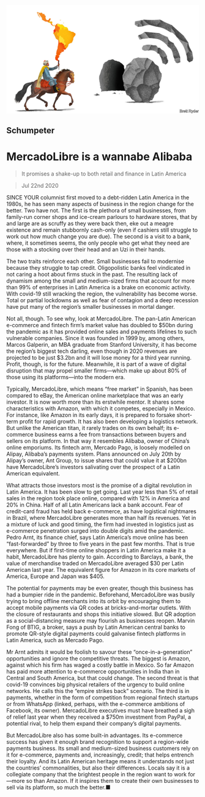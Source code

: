 ![](./images/20200725_WBD000.jpg)

## Schumpeter

# MercadoLibre is a wannabe Alibaba

> It promises a shake-up to both retail and finance in Latin America

> Jul 22nd 2020

SINCE YOUR columnist first moved to a debt-ridden Latin America in the 1980s, he has seen many aspects of business in the region change for the better. Two have not. The first is the plethora of small businesses, from family-run corner shops and ice-cream parlours to hardware stores, that by and large are as scruffy as they were back then, eke out a meagre existence and remain stubbornly cash-only (even if cashiers still struggle to work out how much change you are due). The second is a visit to a bank, where, it sometimes seems, the only people who get what they need are those with a stocking over their head and an Uzi in their hands.

The two traits reinforce each other. Small businesses fail to modernise because they struggle to tap credit. Oligopolistic banks feel vindicated in not caring a hoot about firms stuck in the past. The resulting lack of dynamism among the small and medium-sized firms that account for more than 99% of enterprises in Latin America is a brake on economic activity. With covid-19 still wracking the region, the vulnerability has become worse. Total or partial lockdowns as well as fear of contagion and a deep recession have put many of the region’s smaller businesses in mortal danger.

Not all, though. To see why, look at MercadoLibre. The pan-Latin American e-commerce and fintech firm’s market value has doubled to $50bn during the pandemic as it has provided online sales and payments lifelines to such vulnerable companies. Since it was founded in 1999 by, among others, Marcos Galperin, an MBA graduate from Stanford University, it has become the region’s biggest tech darling, even though in 2020 revenues are projected to be just $3.2bn and it will lose money for a third year running. Profit, though, is for the future. Meanwhile, it is part of a wave of digital disruption that may propel smaller firms—which make up about 80% of those using its platforms—into the modern era.

Typically, MercadoLibre, which means “free market” in Spanish, has been compared to eBay, the American online marketplace that was an early investor. It is now worth more than its erstwhile mentor. It shares some characteristics with Amazon, with which it competes, especially in Mexico. For instance, like Amazon in its early days, it is prepared to forsake short-term profit for rapid growth. It has also been developing a logistics network. But unlike the American titan, it rarely trades on its own behalf; its e-commerce business earns a fee from transactions between buyers and sellers on its platform. In that way it resembles Alibaba, owner of China’s online emporiums. Its fintech arm, Mercado Pago, is loosely modelled on Alipay, Alibaba’s payments system. Plans announced on July 20th by Alipay’s owner, Ant Group, to issue shares that could value it at $200bn have MercadoLibre’s investors salivating over the prospect of a Latin American equivalent.

What attracts those investors most is the promise of a digital revolution in Latin America. It has been slow to get going. Last year less than 5% of retail sales in the region took place online, compared with 12% in America and 20% in China. Half of all Latin Americans lack a bank account. Fear of credit-card fraud has held back e-commerce, as have logistical nightmares in Brazil, where MercadoLibre generates more than half its revenues. Yet in a mixture of luck and good timing, the firm had invested in logistics just as e-commerce penetration surged into double digits amid the pandemic. Pedro Arnt, its finance chief, says Latin America’s move online has been “fast-forwarded” by three to five years in the past few months. That is true everywhere. But if first-time online shoppers in Latin America make it a habit, MercadoLibre has plenty to gain. According to Barclays, a bank, the value of merchandise traded on MercadoLibre averaged $30 per Latin American last year. The equivalent figure for Amazon in its core markets of America, Europe and Japan was $405.

The potential for payments may be even greater, though this business has had a bumpier ride in the pandemic. Beforehand, MercadoLibre was busily trying to bring offline merchants into its orbit by encouraging them to accept mobile payments via QR codes at bricks-and-mortar outlets. With the closure of restaurants and shops this initiative slowed. But QR adoption as a social-distancing measure may flourish as businesses reopen. Marvin Fong of BTIG, a broker, says a push by Latin American central banks to promote QR-style digital payments could galvanise fintech platforms in Latin America, such as Mercado Pago.

Mr Arnt admits it would be foolish to savour these “once-in-a-generation” opportunities and ignore the competitive threats. The biggest is Amazon, against which his firm has waged a costly battle in Mexico. So far Amazon has paid more attention to e-commerce opportunities in India than in Central and South America, but that could change. The second threat is that covid-19 convinces big physical retailers of the urgency to build online networks. He calls this the “empire strikes back” scenario. The third is in payments, whether in the form of competition from regional fintech startups or from WhatsApp (linked, perhaps, with the e-commerce ambitions of Facebook, its owner). MercadoLibre executives must have breathed a sigh of relief last year when they received a $750m investment from PayPal, a potential rival, to help them expand their company’s digital payments.

But MercadoLibre also has some built-in advantages. Its e-commerce success has given it enough brand recognition to support a region-wide payments business. Its small and medium-sized business customers rely on it for e-commerce, payments and, increasingly, credit; that helps entrench their loyalty. And its Latin American heritage means it understands not just the countries’ commonalities, but also their differences. Locals say it is a collegiate company that the brightest people in the region want to work for—more so than Amazon. If it inspires them to create their own businesses to sell via its platform, so much the better.■